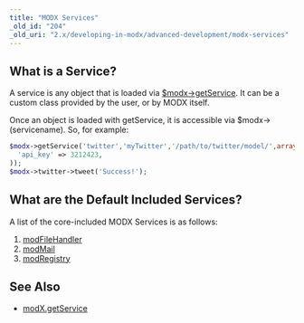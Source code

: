 ```yaml
---
title: "MODX Services"
_old_id: "204"
_old_uri: "2.x/developing-in-modx/advanced-development/modx-services"
---
```


## What is a Service?

A service is any object that is loaded via [$modx->getService](extending-modx/modx-class/reference/modx.getservice "modX.getService"). It can be a custom class provided by the user, or by MODX itself.

Once an object is loaded with getService, it is accessible via $modx->(servicename). So, for example:

``` php 
$modx->getService('twitter','myTwitter','/path/to/twitter/model/',array(  
  'api_key' => 3212423,
));  
$modx->twitter->tweet('Success!');  
```

## What are the Default Included Services?

A list of the core-included MODX Services is as follows:

1. [modFileHandler](extending-modx/services/modfilehandler)
2. [modMail](extending-modx/services/modmail)
3. [modRegistry](developing-in-modx/advanced-development/modx-services/modregistry)

## See Also

- [modX.getService](extending-modx/modx-class/reference/modx.getservice "modX.getService")